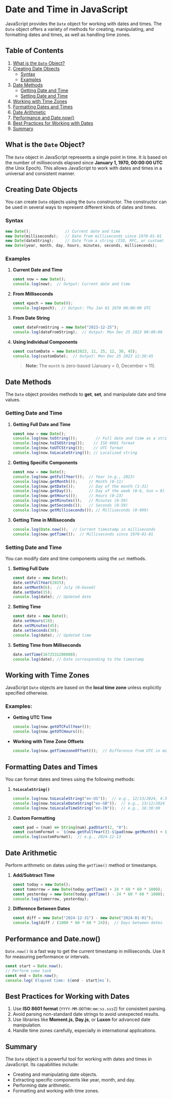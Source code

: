 # Date and Time in JavaScript

JavaScript provides the `Date` object for working with dates and times. The `Date` object offers a variety of methods for creating, manipulating, and formatting dates and times, as well as handling time zones.


## Table of Contents

1. [What is the `Date` Object?](#what-is-the-date-object)
2. [Creating Date Objects](#creating-date-objects)
   - [Syntax](#syntax)
   - [Examples](#examples)
3. [Date Methods](#date-methods)
   - [Getting Date and Time](#getting-date-and-time)
   - [Setting Date and Time](#setting-date-and-time)
4. [Working with Time Zones](#working-with-time-zones)
5. [Formatting Dates and Times](#formatting-dates-and-times)
6. [Date Arithmetic](#date-arithmetic)
7. [Performance and Date.now()](#performance-and-datenow)
8. [Best Practices for Working with Dates](#best-practices-for-working-with-dates)
9. [Summary](#summary)



## What is the `Date` Object?

The `Date` object in JavaScript represents a single point in time. It is based on the number of milliseconds elapsed since **January 1, 1970, 00:00:00 UTC** (the Unix Epoch). This allows JavaScript to work with dates and times in a universal and consistent manner.


## Creating Date Objects

You can create `Date` objects using the `Date` constructor. The constructor can be used in several ways to represent different kinds of dates and times.

### Syntax

```javascript
new Date();               // Current date and time
new Date(milliseconds);   // Date from milliseconds since 1970-01-01
new Date(dateString);     // Date from a string (ISO, RFC, or custom)
new Date(year, month, day, hours, minutes, seconds, milliseconds);
```

### Examples

1. **Current Date and Time**
   ```javascript
   const now = new Date();
   console.log(now);  // Output: Current date and time
   ```

2. **From Milliseconds**
   ```javascript
   const epoch = new Date(0);
   console.log(epoch);  // Output: Thu Jan 01 1970 00:00:00 UTC
   ```

3. **From Date String**
   ```javascript
   const dateFromString = new Date("2023-12-25");
   console.log(dateFromString);  // Output: Mon Dec 25 2023 00:00:00
   ```

4. **Using Individual Components**
   ```javascript
   const customDate = new Date(2023, 11, 25, 12, 30, 45);
   console.log(customDate);  // Output: Mon Dec 25 2023 12:30:45
   ```

   > **Note:** The `month` is zero-based (January = 0, December = 11).


## Date Methods

The `Date` object provides methods to **get**, **set**, and manipulate date and time values.

### Getting Date and Time

1. **Getting Full Date and Time**
   ```javascript
   const now = new Date();
   console.log(now.toString());        // Full date and time as a string
   console.log(now.toISOString());    // ISO 8601 format
   console.log(now.toUTCString());    // UTC format
   console.log(now.toLocaleString()); // Localized string
   ```

2. **Getting Specific Components**
   ```javascript
   const now = new Date();
   console.log(now.getFullYear());  // Year (e.g., 2023)
   console.log(now.getMonth());     // Month (0-11)
   console.log(now.getDate());      // Day of the month (1-31)
   console.log(now.getDay());       // Day of the week (0-6, Sun = 0)
   console.log(now.getHours());     // Hours (0-23)
   console.log(now.getMinutes());   // Minutes (0-59)
   console.log(now.getSeconds());   // Seconds (0-59)
   console.log(now.getMilliseconds()); // Milliseconds (0-999)
   ```

3. **Getting Time in Milliseconds**
   ```javascript
   console.log(Date.now());  // Current timestamp in milliseconds
   console.log(now.getTime());  // Milliseconds since 1970-01-01
   ```


### Setting Date and Time

You can modify date and time components using the `set` methods.

1. **Setting Full Date**
   ```javascript
   const date = new Date();
   date.setFullYear(2025);
   date.setMonth(6);  // July (0-based)
   date.setDate(15);
   console.log(date); // Updated date
   ```

2. **Setting Time**
   ```javascript
   const date = new Date();
   date.setHours(18);
   date.setMinutes(45);
   date.setSeconds(30);
   console.log(date); // Updated time
   ```

3. **Setting Time from Milliseconds**
   ```javascript
   date.setTime(1672531200000);
   console.log(date); // Date corresponding to the timestamp
   ```


## Working with Time Zones

JavaScript `Date` objects are based on the **local time zone** unless explicitly specified otherwise. 

### Examples:

- **Getting UTC Time**
  ```javascript
  console.log(now.getUTCFullYear());
  console.log(now.getUTCHours());
  ```

- **Working with Time Zone Offsets**
  ```javascript
  console.log(now.getTimezoneOffset());  // Difference from UTC in minutes
  ```



## Formatting Dates and Times

You can format dates and times using the following methods:

1. **`toLocaleString()`**
   ```javascript
   console.log(now.toLocaleString("en-US"));  // e.g., 12/13/2024, 4:30:00 PM
   console.log(now.toLocaleDateString("en-GB"));  // e.g., 13/12/2024
   console.log(now.toLocaleTimeString("en-IN"));  // e.g., 16:30:00
   ```

2. **Custom Formatting**
   ```javascript
   const pad = (num) => String(num).padStart(2, "0");
   const customFormat = `${now.getFullYear()}-${pad(now.getMonth() + 1)}-${pad(now.getDate())}`;
   console.log(customFormat);  // e.g., 2024-12-13
   ```

## Date Arithmetic

Perform arithmetic on dates using the `getTime()` method or timestamps.

1. **Add/Subtract Time**
   ```javascript
   const today = new Date();
   const tomorrow = new Date(today.getTime() + 24 * 60 * 60 * 1000);  // Add 1 day
   const yesterday = new Date(today.getTime() - 24 * 60 * 60 * 1000); // Subtract 1 day
   console.log(tomorrow, yesterday);
   ```

2. **Difference Between Dates**
   ```javascript
   const diff = new Date("2024-12-31") - new Date("2024-01-01");
   console.log(diff / (1000 * 60 * 60 * 24));  // Days between dates
   ```


## Performance and Date.now()

`Date.now()` is a fast way to get the current timestamp in milliseconds. Use it for measuring performance or intervals.

```javascript
const start = Date.now();
// Perform some task
const end = Date.now();
console.log(`Elapsed time: ${end - start}ms`);
```

## Best Practices for Working with Dates

1. Use **ISO 8601 format** (`YYYY-MM-DDTHH:mm:ss.sssZ`) for consistent parsing.
2. Avoid parsing non-standard date strings to avoid unexpected results.
3. Use libraries like **Moment.js**, **Day.js**, or **Luxon** for advanced date manipulation.
4. Handle time zones carefully, especially in international applications.

## Summary

The `Date` object is a powerful tool for working with dates and times in JavaScript. Its capabilities include:
- Creating and manipulating date objects.
- Extracting specific components like year, month, and day.
- Performing date arithmetic.
- Formatting and working with time zones.
